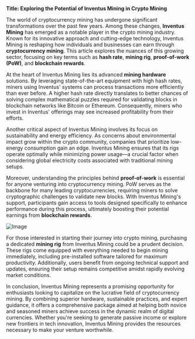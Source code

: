 **Title: Exploring the Potential of Inventus Mining in Crypto Mining**

The world of cryptocurrency mining has undergone significant transformations over the past few years. Among these changes, **Inventus Mining** has emerged as a notable player in the crypto mining industry. Known for its innovative approach and cutting-edge technology, Inventus Mining is reshaping how individuals and businesses can earn through **cryptocurrency mining**. This article explores the nuances of this growing sector, focusing on key terms such as **hash rate**, **mining rig**, **proof-of-work (PoW)**, and **blockchain rewards**.

At the heart of Inventus Mining lies its advanced **mining hardware** solutions. By leveraging state-of-the-art equipment with high hash rates, miners using Inventus' systems can process transactions more efficiently than ever before. A higher hash rate directly translates to better chances of solving complex mathematical puzzles required for validating blocks in blockchain networks like Bitcoin or Ethereum. Consequently, miners who invest in Inventus' offerings may see increased profitability from their efforts.

Another critical aspect of Inventus Mining involves its focus on sustainability and energy efficiency. As concerns about environmental impact grow within the crypto community, companies that prioritize low-energy consumption gain an edge. Inventus Mining ensures that its rigs operate optimally while minimizing power usage—a crucial factor when considering global electricity costs associated with traditional mining setups. 

Moreover, understanding the principles behind **proof-of-work** is essential for anyone venturing into cryptocurrency mining. PoW serves as the backbone for many leading cryptocurrencies, requiring miners to solve cryptographic challenges to validate new blocks. With Inventus Mining's support, participants gain access to tools designed specifically to enhance performance during this process, ultimately boosting their potential earnings from **blockchain rewards**.

![Image](https://github.com/user-attachments/assets/31692037-0104-4703-abd1-696b6a7dd41b)

For those interested in starting their journey into crypto mining, purchasing a dedicated **mining rig** from Inventus Mining could be a prudent decision. These rigs come equipped with everything needed to begin mining immediately, including pre-installed software tailored for maximum productivity. Additionally, users benefit from ongoing technical support and updates, ensuring their setup remains competitive amidst rapidly evolving market conditions.

In conclusion, Inventus Mining represents a promising opportunity for enthusiasts looking to capitalize on the lucrative field of cryptocurrency mining. By combining superior hardware, sustainable practices, and expert guidance, it offers a comprehensive package aimed at helping both novice and seasoned miners achieve success in the dynamic realm of digital currencies. Whether you're seeking to generate passive income or explore new frontiers in tech innovation, Inventus Mining provides the resources necessary to make your venture worthwhile.